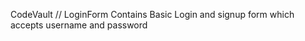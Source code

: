  C o d e V a u l t 
 
// LoginForm
  Contains Basic Login and signup form which accepts username and password
